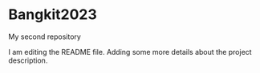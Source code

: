# Bangkit2023
My second repository

I am editing the README file. Adding some more details about the project description.
